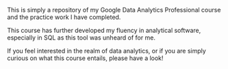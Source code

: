 This is simply a repository of my Google Data Analytics Professional course and the practice work I have completed.

This course has further developed my fluency in analytical software, especially in SQL as this tool was unheard of for me.

If you feel interested in the realm of data analytics, or if you are simply curious on what this course entails, please have a look!
